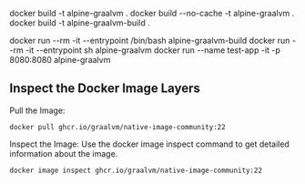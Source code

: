 
docker build -t alpine-graalvm .
docker build --no-cache -t alpine-graalvm .
docker build -t alpine-graalvm-build .

docker run --rm -it --entrypoint /bin/bash alpine-graalvm-build 
docker run --rm -it --entrypoint sh alpine-graalvm 
docker run --name test-app -it -p 8080:8080 alpine-graalvm


## Inspect the Docker Image Layers
Pull the Image:
```shell
docker pull ghcr.io/graalvm/native-image-community:22
```

Inspect the Image:
Use the docker image inspect command to get detailed information about the image.

```shell
docker image inspect ghcr.io/graalvm/native-image-community:22
```